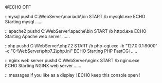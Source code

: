 @ECHO OFF

::mysql 
pushd C:\WebServer\mariadb\bin
START /b mysqld.exe 
ECHO Starting mysql ......

:: apache2
pushd C:\WebServer\apache\bin
START /b httpd.exe 
ECHO Starting Apache web server ......

::php
pushd C:\WebServer\php7.2
START /b php-cgi.exe -b "127.0.0.1:9000" -c "C:\WebServer\php7.2\php.ini"
ECHO Starting PHP FastCGI ..... 

:: nginx web server
pushd C:\WebServer\nginx
START /b nginx.exe  
ECHO Starting NGINX web server ......

:: messages if you like as a display !
ECHO keep this console open !
